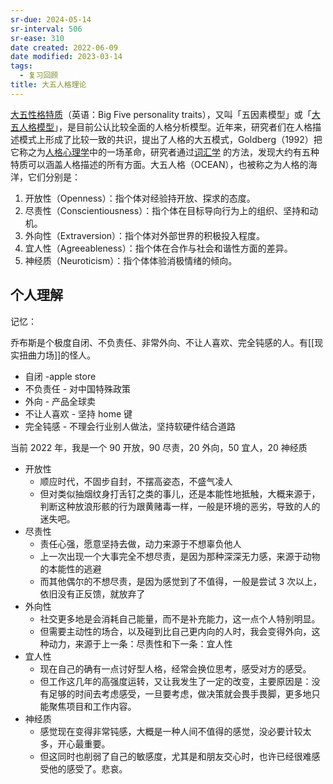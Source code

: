 ```yaml
---
sr-due: 2024-05-14
sr-interval: 506
sr-ease: 310
date created: 2022-06-09
date modified: 2023-03-14
tags:
  - 复习回顾
title: 大五人格理论
---
```


[大五性格特质](https://www.zhihu.com/search?q=%E5%A4%A7%E4%BA%94%E6%80%A7%E6%A0%BC%E7%89%B9%E8%B4%A8&search_source=Entity&hybrid_search_source=Entity&hybrid_search_extra=%7B%22sourceType%22%3A%22article%22%2C%22sourceId%22%3A%22371435056%22%7D)（英语：Big Five personality traits），又叫「五因素模型」或「[大五人格模型](https://www.zhihu.com/search?q=%E5%A4%A7%E4%BA%94%E4%BA%BA%E6%A0%BC%E6%A8%A1%E5%9E%8B&search_source=Entity&hybrid_search_source=Entity&hybrid_search_extra=%7B%22sourceType%22%3A%22article%22%2C%22sourceId%22%3A%22371435056%22%7D)」，是目前公认比较全面的人格分析模型。近年来，研究者们在人格描述模式上形成了比较一致的共识，提出了人格的大五模式，Goldberg（1992）把它称之为[人格心理学](https://www.zhihu.com/search?q=%E4%BA%BA%E6%A0%BC%E5%BF%83%E7%90%86%E5%AD%A6&search_source=Entity&hybrid_search_source=Entity&hybrid_search_extra=%7B%22sourceType%22%3A%22article%22%2C%22sourceId%22%3A%22371435056%22%7D)中的一场革命，研究者通过[词汇学](https://www.zhihu.com/search?q=%E8%AF%8D%E6%B1%87%E5%AD%A6&search_source=Entity&hybrid_search_source=Entity&hybrid_search_extra=%7B%22sourceType%22%3A%22article%22%2C%22sourceId%22%3A%22371435056%22%7D) 的方法，发现大约有五种特质可以涵盖人格描述的所有方面。大五人格（OCEAN），也被称之为人格的海洋，它们分别是：

1. 开放性（Openness）：指个体对经验持开放、探求的态度。
2. 尽责性（Conscientiousness）：指个体在目标导向行为上的组织、坚持和动机。
3. 外向性（Extraversion）：指个体对外部世界的积极投入程度。
4. 宜人性（Agreeableness）：指个体在合作与社会和谐性方面的差异。
5. 神经质（Neuroticism）：指个体体验消极情绪的倾向。

## 个人理解

记忆：

乔布斯是个极度自闭、不负责任、非常外向、不让人喜欢、完全钝感的人。有[[现实扭曲力场]]的怪人。

- 自闭 -apple store
- 不负责任 - 对中国特殊政策
- 外向 - 产品全球卖
- 不让人喜欢 - 坚持 home 键
- 完全钝感 - 不理会行业别人做法，坚持软硬件结合道路

当前 2022 年，我是一个 90 开放，90 尽责，20 外向，50 宜人，20 神经质

- 开放性
	- 顺应时代，不固步自封，不摆高姿态，不盛气凌人
	- 但对类似抽烟纹身打舌钉之类的事儿，还是本能性地抵触，大概来源于，判断这种放浪形骸的行为跟黄赌毒一样，一般是环境的恶劣，导致的人的迷失吧。
- 尽责性
	- 责任心强，愿意坚持去做，动力来源于不想辜负他人
	- 上一次出现一个大事完全不想尽责，是因为那种深深无力感，来源于动物的本能性的逃避
	- 而其他偶尔的不想尽责，是因为感觉到了不值得，一般是尝试 3 次以上，依旧没有正反馈，就放弃了
- 外向性
	- 社交更多地是会消耗自己能量，而不是补充能力，这一点个人特别明显。
	- 但需要主动性的场合，以及碰到比自己更内向的人时，我会变得外向，这种动力，来源于上一条：尽责性和下一条：宜人性
- 宜人性
	- 现在自己的确有一点讨好型人格，经常会换位思考，感受对方的感受。
	- 但工作这几年的高强度运转，又让我发生了一定的改变，主要原因是：没有足够的时间去考虑感受，一旦要考虑，做决策就会畏手畏脚，更多地只能聚焦项目和工作内容。
- 神经质
	- 感觉现在变得非常钝感，大概是一种人间不值得的感觉，没必要计较太多，开心最重要。
	- 但这同时也削弱了自己的敏感度，尤其是和朋友交心时，也许已经很难感受他的感受了。悲哀。

